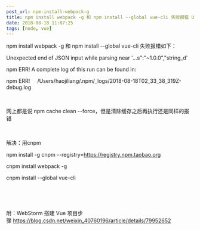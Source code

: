 ```yaml
---
post_url: npm-install-webpack-g
title: npm install webpack -g 和 npm install --global vue-cli 失败报错 Unexpected end of JSON input while parsi
date: 2018-08-18 11:07:25
tags: [node, vue]
---
```

npm install webpack -g 和 npm install --global vue-cli 失败报错如下：

Unexpected end of JSON input while parsing near '...s":"~1.0.0","string_d'

npm ERR! A complete log of this run can be found in:

npm ERR!     /Users/haojiliang/.npm/_logs/2018-08-18T02_33_38_319Z-debug.log

 

网上都是说 npm cache clean --force，但是清除缓存之后再执行还是同样的报错

 

解决：用cnpm

npm install -g cnpm --registry=https://registry.npm.taobao.org

cnpm install webpack -g

cnpm install --global vue-cli

 

 

附：WebStorm 搭建 Vue 项目步骤 https://blog.csdn.net/weixin_40760196/article/details/79952652
